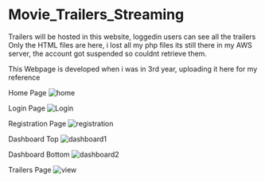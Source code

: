 # Movie_Trailers_Streaming

Trailers will be hosted in this website, loggedin users can see all the trailers
Only the HTML files are here, i lost all my php files its still there in my AWS server, the account got suspended so couldnt retrieve them.

This Webpage is developed when i was in 3rd year, uploading it here for my reference


Home Page
![home](https://user-images.githubusercontent.com/38200327/120903307-233a0900-c663-11eb-8292-05aac3836a0f.png)


Login Page
![Login](https://user-images.githubusercontent.com/38200327/120903311-27662680-c663-11eb-8575-2fbff9d59b17.png)


Registration Page
![registration](https://user-images.githubusercontent.com/38200327/120903316-2a611700-c663-11eb-9d4a-03b05e60dd05.png)


Dashboard Top
![dashboard1](https://user-images.githubusercontent.com/38200327/120903324-2df49e00-c663-11eb-8054-4ca487542d88.png)


Dashboard Bottom
![dashboard2](https://user-images.githubusercontent.com/38200327/120903326-30ef8e80-c663-11eb-840e-c151350d5c01.png)


Trailers Page
![view](https://user-images.githubusercontent.com/38200327/120903328-364cd900-c663-11eb-8c7b-5542520ed96f.png)


